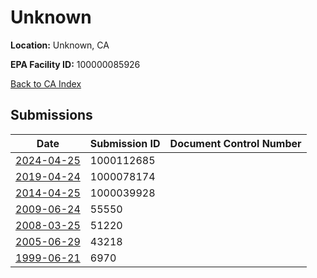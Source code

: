 # Unknown

**Location:** Unknown, CA

**EPA Facility ID:** 100000085926

[Back to CA Index](../../index.md)

## Submissions

| Date | Submission ID | Document Control Number |
|------|--------------|-------------------------|
| [2024-04-25](submissions/1000112685.md) | 1000112685 |  |
| [2019-04-24](submissions/1000078174.md) | 1000078174 |  |
| [2014-04-25](submissions/1000039928.md) | 1000039928 |  |
| [2009-06-24](submissions/55550.md) | 55550 |  |
| [2008-03-25](submissions/51220.md) | 51220 |  |
| [2005-06-29](submissions/43218.md) | 43218 |  |
| [1999-06-21](submissions/6970.md) | 6970 |  |
